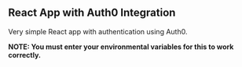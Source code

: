 ## React App with Auth0 Integration

Very simple React app with authentication using Auth0.

**NOTE: You must enter your environmental variables for this to work correctly.**